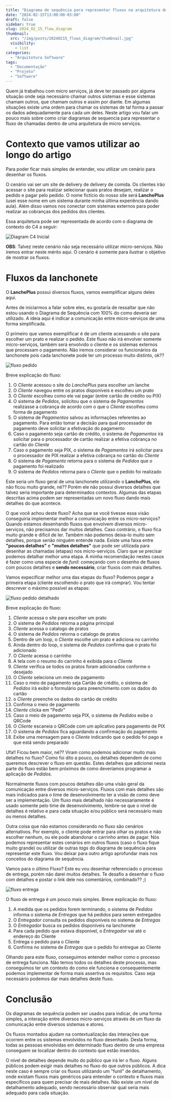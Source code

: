 ```yaml
---
title: "Diagrama de sequência para representar fluxos na arquitetura de micro-serviços"
date: "2024-02-15T13:00:00-03:00"
draft: false
sidebar: true
slug: 2024_02_15_flow_diagram
thumbnail:
  src: "/img/posts/20240215_flows_diagram/thumbnail.jpg"
  visibility:
    - list
categories:
  - "Arquitetura Software"
tags:
  - "Documentação"
  - "Projeto"
  - "Software"
---
```


Quem já trabalhou com micro serviços, já deve ter passado por alguma situação onde seja necessário chamar outros sistemas e esse sistemas chamam outros, que chamam outros e assim por diante. Em algumas situações existe uma ordem para chamar os sistemas de tal forma a passar os dados adequadamente para cada um deles. Neste artigo vou falar um pouco mais sobre como criar diagramas de sequencia para representar o fluxo de chamadas dentro de uma arquitetura de micro serviços.

<!--more-->

# Contexto que vamos utilizar ao longo do artigo

Para poder ficar mais simples de entender, vou utilizar um cenário para desenhar os fluxos.

O cenário vai ser um site de delivery de delivery de comida. Os clientes irão acessar o site para realizar selecionar quais pratos desejam, realizar o pedido e pagar pelo pedido. O nome fictício do nosso site será **LanchePlus** (usei esse nome em um sistema durante minha última experiência dando aula). Além disso vamos nos conectar com sistemas externos para poder realizar as cobranças dos pedidos dos clientes.

Essa arquitetura pode ser representada de acordo com o diagrama de contexto do C4 a seguir:

![Diagram C4 Inicial](/blog/img/posts/20240215_flows_diagram/initial_c4.png)

**OBS**: Talvez neste cenário não seja necessário utilizar micro-serviços. Não iremos entrar neste mérito aqui. O cenário é somente para ilustrar o objetivo de mostrar os fluxos.

# Fluxos da lanchonete

O **LanchePlus** possui diversos fluxos, vamos exemplificar alguns deles aqui.

Antes de iniciarmos a falar sobre eles, eu gostaria de ressaltar que não estou usando o Diagrama de Sequência com 100% do como deveria ser utilizado. A ideia aqui é indicar a comunicação entre micro-serviços de uma forma simplificada.

O primeiro que vamos exemplificar é de um cliente acessando o site para escolher um prato e realizar o pedido. Este fluxo não irá envolver somente micro-serviços, também será envolvido o cliente e os sistemas externos que processam o pagamento. Não iremos considerar os funcionários da lanchonete pois cada lanchonete pode ter um processo muito distinto, ok??

![fluxo pedido](/blog/img/posts/20240215_flows_diagram/order_flow.png)

Breve explicação do fluxo:
1. O *Cliente* acessou o site do *LanchePlus* para escolher um lanche
2. O *Cliente* navegou entre os pratos disponíveis e escolheu um prato
3. O *Cliente* escolheu como ele vai pagar (entre cartão de crédito ou PIX)
4. O sistema de *Pedidos*, solicitou que o sistema de *Pagamentos* realizasse a cobrança de acordo com o que o *Cliente* escolheu como forma de pagamento
5. O sistema de *Pagamentos* salvou as informações referentes ao pagamento. Para então tomar a decisão para qual processador de pagamento deve solicitar a efetivação do pagamento
6. Caso o pagamento seja cartão de crédito, o sistema de *Pagamentos* irá solicitar para o processador de cartão realizar a efetiva cobrança no cartão do *Cliente*
7. Caso o pagamento seja PIX, o sistema de *Pagamentos* irá solicitar para o processador de PIX realizar a efetiva cobrança no cartão do *Cliente*
8. O sistema de *Pagamento* retorna para o sistema de *Pedidos* que o pagamento foi realizado
9. O sistema de *Pedidos* retorna para o *Cliente* que o pedido foi realizado

Este seria um fluxo geral de uma lanchonete utilizando o **LanchePlus**, ele não ficou muito grande, né?? Porém ele não possui diversos detalhes que talvez seria importante para determinados contextos. Algumas das etapas descritas acima podem ser representadas um novo fluxo dando mais detalhes do que acontece.

O que você achou deste fluxo? Acha que se você tivesse essa visão conseguiria implementar melhor a comunicação entre os micro-serviços? Quando estamos desenhando fluxos que envolvem diversos micro-serviços, não precisamos dar muitos detalhes. Caso contrário, o fluxo fica muito grande e difícil de ler. Também não podemos deixa-lo muito sem detalhes, porque senão ninguém entende nada. Existe uma faixa entre **"poucos detalhes"** e **"muitos detalhes"** que pode ser utilizada para desenhar as chamadas (etapas) nos micro-serviços. Claro que se precisar podemos detalhar melhor uma etapa. A minha recomendação nestes casos é fazer como uma especie de *funil*: começando com o desenho de fluxos com poucos detalhes e **sendo necessário**, criar fluxos com mais detalhes.

Vamos expecificar melhor uma das etapas do fluxo? Podemos pegar a primeira etapa (cliente escolhendo o prato que irá comprar). Vou tentar descrever o máximo possível as etapas:

![fluxo pedido detalhado](/blog/img/posts/20240215_flows_diagram/order_detail.png)

Breve explicação do fluxo:

1. *Cliente* acessa o site para escolher um prato
2. O sistema de *Pedidos* retorna a página principal
3. *Cliente* acessa o catalogo de pratos
4. O sistema de *Pedidos* retorna o catalogo de pratos
5. Dentro de um loop, o *Cliente* escolhe um prato e adiciona no carrinho
6. Ainda dentro do loop, o sistema de *Pedidos* confirma que o prato foi adicionado
7. O *Cliente* acessa o carrinho
8. A tela com o resumo do carrinho é exibida para o *Cliente*
9. *Cliente* verifica se todos os pratos foram adicionados conforme o desejado
10. O *Cliente* seleciona um meio de pagamento
11. Caso o meio de pagamento seja Cartão de crédito, o sistema de *Pedidos* irá exibir o formulário para preenchimento com os dados do cartão
12. o *Cliente* preenche os dados do cartão de crédito
13. Confirma o meio de pagamento
14. *Cliente* clicka em "Pedir"
15. Caso o meio de pagamento seja PIX, o sistema de *Pedidos* exibe o QRCode
16. O *Cliente* escaneia o QRCode com um aplicativo para pagamento de PIX
17. O sistema de *Pedidos* fica aguardando a confirmação do pagamento
18. Exibe uma mensagem para o *Cliente* indicando que o pedido foi pago e que está sendo preparado

Ufa!! Ficou bem maior, né?? Viram como podemos adicionar muito mais detalhes no fluxo? Como foi dito a pouco, os detalhes dependem de como queremos descrever o fluxo em questão. Estes detalhes que adicionei nesta parte do fluxo estão bem próximos de como deveríamos programar a aplicação de *Pedidos*.

Normalmente fluxos com poucos detalhes dão uma visão geral da comunicação entre diversos micro-serviços. Fluxos com mais detalhes são mais indicados para o time de desenvolvimento ter a visão de como deve ser a implementação. Um fluxo mais detalhado não necessariamente é usado somente pelo time de desenvolvimento, lembre-se que o nível de detalhes é relativo e para cada situação e/ou público será necessário mais ou menos detalhes.

Outra coisa que não estamos considerando no fluxo são cenários alternativos. Por exemplo, o cliente pode entrar para olhar os pratos e não escolher nenhum, ou ele pode abandonar o carrinho antes de pagar. Nós podemos representar estes cenários em outros fluxos (caso o fluxo fique muito grande) ou utilizar de outras *tags* do diagrama de sequência para representar este fluxo. Vou deixar para outro artigo aprofundar mais nos conceitos do diagrama de sequência.

Vamos para o último Fluxo? Este eu vou desenhar referenciado o processo de entrega, porém não darei muitos detalhes. Te desafio a desenhar o fluxo com detalhes e postar o link dele nos comentários, combinado?? ;)

![fluxo entrega](/blog/img/posts/20240215_flows_diagram/delivery_flow.png)

O fluxo de entrega é um pouco mais simples. Breve explicação do fluxo:

1. A medida que os pedidos forem terminando, o sistema de *Pedidos* informa o sistema de *Entregas* que há pedidos para serem entregados
2. O *Entregador* consulta os pedidos disponíveis no sistema de *Entregas*
3. O *Entregador* busca os pedidos disponíveis na lanchonete
4. Para cada pedido que estava disponível, o *Entregador* vai até o endereço do Cliente
5. Entrega o pedido para o Cliente
6. Confirma no sistema de *Entregas* que o pedido foi entregue ao Cliente


Olhando para este fluxo, conseguimos entender melhor como o processo de entrega funciona. Não temos todos os detalhes deste processo, mas conseguimos ter um contexto do como ele funciona e consequentemente podemos implementar de forma mais assertiva os requisitos. Caso seja necessário podemos dar mais detalhes deste fluxo.

# Conclusão

Os diagramas de sequência podem ser usados para indicar, de uma forma simples, a interação entre diversos micro-serviços através de um fluxo da comunicação entre diversos sistemas e atores.

Os fluxos montados ajudam na contextualização das interações que ocorrem entre os sistemas envolvidos no fluxo desenhado. Desta forma, todas as pessoas envolvidas em determinado fluxo dentro de uma empresa conseguem se localizar dentro do contexto que estão inseridos.

O nível de detalhes depende muito do público que irá ler o fluxo. Alguns públicos podem exigir mais detalhes no fluxo do que outros públicos. A dica neste caso é sempre criar os fluxos utilizando um "funil" de detalhamento, onde existam fluxos mais genéricos para entender o contexto e fluxos mais específicos para quem precisar de mais detalhes. Não existe um nível de detalhamento adequado, sendo necessário observar qual seria mais adequado para cada situação.
